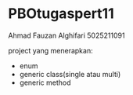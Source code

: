 # PBOtugaspert11

Ahmad Fauzan Alghifari 
5025211091


project yang menerapkan:
- enum
- generic class(single atau multi)
- generic method
